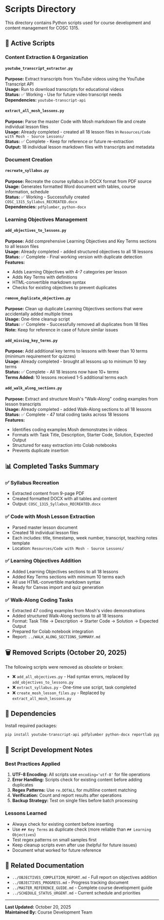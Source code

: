 # Scripts Directory

This directory contains Python scripts used for course development and content management for COSC 1315.

## 📂 Active Scripts

### Content Extraction & Organization

#### `youtube_transcript_extractor.py`
**Purpose:** Extract transcripts from YouTube videos using the YouTube Transcript API  
**Usage:** Run to download transcripts for educational videos  
**Status:** ✅ Working - Use for future video transcript needs  
**Dependencies:** `youtube-transcript-api`

#### `extract_all_mosh_lessons.py`
**Purpose:** Parse the master Code with Mosh markdown file and create individual lesson files  
**Usage:** Already completed - created all 18 lesson files in `Resources/Code with Mosh - Source Lessons/`  
**Status:** ✅ Complete - Keep for reference or future re-extraction  
**Output:** 18 individual lesson markdown files with transcripts and metadata

### Document Creation

#### `recreate_syllabus.py`
**Purpose:** Recreate the course syllabus in DOCX format from PDF source  
**Usage:** Generates formatted Word document with tables, course information, schedule  
**Status:** ✅ Working - Successfully created `COSC_1315_Syllabus_RECREATED.docx`  
**Dependencies:** `pdfplumber`, `python-docx`

### Learning Objectives Management

#### `add_objectives_to_lessons.py`
**Purpose:** Add comprehensive Learning Objectives and Key Terms sections to all lesson files  
**Usage:** Already completed - added structured objectives to all 18 lessons  
**Status:** ✅ Complete - Final working version with duplicate detection  
**Features:**
- Adds Learning Objectives with 4-7 categories per lesson
- Adds Key Terms with definitions
- HTML-convertible markdown syntax
- Checks for existing objectives to prevent duplicates

#### `remove_duplicate_objectives.py`
**Purpose:** Clean up duplicate Learning Objectives sections that were accidentally added multiple times  
**Usage:** One-time cleanup script  
**Status:** ✅ Complete - Successfully removed all duplicates from 18 files  
**Note:** Keep for reference in case of future similar issues

#### `add_missing_key_terms.py`
**Purpose:** Add additional key terms to lessons with fewer than 10 terms (minimum requirement for quizzes)  
**Usage:** Already completed - brought all lessons up to minimum 10 key terms  
**Status:** ✅ Complete - All 18 lessons now have 10+ terms  
**Terms Added:** 10 lessons received 1-5 additional terms each

#### `add_walk_along_sections.py`
**Purpose:** Extract and structure Mosh's "Walk-Along" coding examples from lesson transcripts  
**Usage:** Already completed - added Walk-Along sections to all 18 lessons  
**Status:** ✅ Complete - 47 total coding tasks across 18 lessons  
**Features:**
- Identifies coding examples Mosh demonstrates in videos
- Formats with Task Title, Description, Starter Code, Solution, Expected Output
- Structured for easy extraction into Colab notebooks
- Prevents duplicate insertion

## 📊 Completed Tasks Summary

### ✅ Syllabus Recreation
- Extracted content from 9-page PDF
- Created formatted DOCX with all tables and content
- Output: `COSC_1315_Syllabus_RECREATED.docx`

### ✅ Code with Mosh Lesson Extraction
- Parsed master lesson document
- Created 18 individual lesson files
- Each includes: title, timestamp, week number, transcript, teaching notes template
- Location: `Resources/Code with Mosh - Source Lessons/`

### ✅ Learning Objectives Addition
- Added Learning Objectives sections to all 18 lessons
- Added Key Terms sections with minimum 10 terms each
- All use HTML-convertible markdown syntax
- Ready for Canvas import and quiz generation

### ✅ Walk-Along Coding Tasks
- Extracted 47 coding examples from Mosh's video demonstrations
- Added structured Walk-Along sections to all 18 lessons
- Format: Task Title → Description → Starter Code → Solution → Expected Output
- Prepared for Colab notebook integration
- Report: `../WALK_ALONG_SECTIONS_SUMMARY.md`

## 🗑️ Removed Scripts (October 20, 2025)

The following scripts were removed as obsolete or broken:

- ❌ `add_all_objectives.py` - Had syntax errors, replaced by `add_objectives_to_lessons.py`
- ❌ `extract_syllabus.py` - One-time use script, task completed
- ❌ `create_mosh_lesson_files.py` - Replaced by `extract_all_mosh_lessons.py`

## 🔧 Dependencies

Install required packages:
```bash
pip install youtube-transcript-api pdfplumber python-docx reportlab pypdfium2
```

## 📝 Script Development Notes

### Best Practices Applied
1. **UTF-8 Encoding:** All scripts use `encoding='utf-8'` for file operations
2. **Error Handling:** Scripts check for existing content before adding duplicates
3. **Regex Patterns:** Use `re.DOTALL` for multiline content matching
4. **Verification:** Count and report results after operations
5. **Backup Strategy:** Test on single files before batch processing

### Lessons Learned
- Always check for existing content before inserting
- Use `## Key Terms` as duplicate check (more reliable than `## Learning Objectives`)
- Test regex patterns on small samples first
- Keep cleanup scripts even after use (helpful for future issues)
- Document what worked for future reference

## 📂 Related Documentation

- `../OBJECTIVES_COMPLETION_REPORT.md` - Full report on objectives addition
- `../OBJECTIVES_PROGRESS.md` - Progress tracking document
- `../MASTER_REFERENCE_GUIDE.md` - Complete course development guide
- `../SCHEDULE_STATUS_URGENT.md` - Current schedule and priorities

---

**Last Updated:** October 20, 2025  
**Maintained By:** Course Development Team
